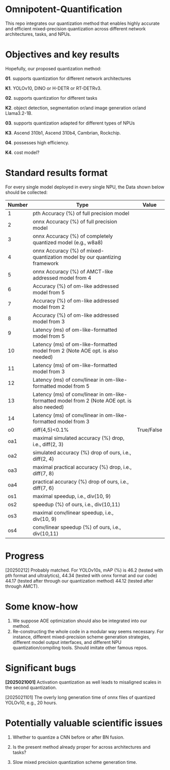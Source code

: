 # Omnipotent-Quantification
This repo integrates our quantization method that enables highly accurate and efficient mixed-precision quantization across different network architectures, tasks, and NPUs.

# Objectives and key results
Hopefully, our proposed quantization method:

**01**. supports quantization for different network architectures

**K1**. YOLOv10, DINO or H-DETR or RT-DETRv3.

**02**. supports quantization for different tasks

**K2**. object detection, segmentation or/and image generation or/and Llama3.2-1B.

**03**. supports quantization adapted for different types of NPUs

**K3**. Ascend 310b1, Ascend 310b4, Cambrian, Rockchip.

**04**. possesses high efficiency.

**K4**. cost model?


# Standard results format
For every single model deployed in every single NPU, the Data shown below should be collected:

| **Number** | **Type**                                                                  | **Value** |
|------------|---------------------------------------------------------------------------|-----------|
| 1          | pth Accuracy (%) of full precision model                                  |           |
| 2          | onnx Accuracy (%) of full precision model                                 |           |
| 3          | onnx Accuracy (%) of completely quantized model (e.g., w8a8)                    |           |
| 4          | onnx Accuracy (%) of mixed-quantization model by our quantizing framework |           |
| 5          | onnx Accuracy (%) of AMCT-like addressed  model from 4                    |           |
| 6          | Accuracy (%) of om-like addressed model from 5                            |           |
| 7          | Accuracy (%) of om-like addressed model from 2                            |           |
| 8          | Accuracy (%) of om-like addressed model from 3                            |           |
| 9          | Latency (ms) of om-like-formatted model from 5                            |           |
| 10          | Latency (ms) of om-like-formatted model from 2 (Note AOE opt. is also needed)                           |           |
| 11          | Latency (ms) of om-like-formatted model from 3                            |           |
| 12          | Latency (ms) of conv/linear in om-like-formatted model from 5                            |           |
| 13          | Latency (ms) of conv/linear in om-like-formatted model from 2 (Note AOE opt. is also needed)                           |           |
| 14          | Latency (ms) of conv/linear in om-like-formatted model from 3                            |           |
| o0       | diff(4,5)<0.1%    |  True/False  |
| oa1        | maximal simulated accuracy (%) drop, i.e., diff(2, 3)                                                |           |
| oa2        | simulated accuracy (%) drop of ours, i.e., diff(2, 4)                                                 |           |
| oa3        | maximal practical accuracy (%) drop, i.e., diff(7, 8)                                                |           |
| oa4        | practical accuracy (%) drop of ours, i.e., diff(7, 6)                                                 |           |
| os1        | maximal speedup, i.e., div(10, 9)                                                           |           |
| os2        | speedup (%) of ours, i.e., div(10,11)                                                       |           |
| os3        | maximal conv/linear speedup, i.e., div(10, 9)                                                           |           |
| os4        | conv/linear speedup (%) of ours, i.e., div(10,11)                                                       |           |




# Progress

[20250212] Probably matched. For YOLOv10s, mAP (%) is 46.2 (tested with pth format and ultralytics), 44.34 (tested with onnx format and our code) 44.17 (tested after through our quantization method) 44.12 (tested after through AMCT).


# Some know-how

1. We suppose AOE optimization should also be integrated into our method.
2. Re-constructing the whole code in a modular way seems necessary. For instance, different mixed-precision scheme generation strategies, different model output interfaces, and different NPU quantization/compiling tools. Should imitate other famous repos.


# Significant bugs

**[2025021001]** Activation quantization as well leads to misaligned scales in the second quantization.

[2025021101] The overly long generation time of onnx files of quantized YOLOv10, e.g., 20 hours.


# Potentially valuable scientific issues

1. Whether to quantize a CNN before or after BN fusion.

2. Is the present method already proper for across architectures and tasks? 

3. Slow mixed precision quantization scheme generation time. 
